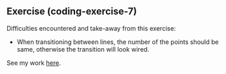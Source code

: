## Exercise (coding-exercise-7)

Difficulties encountered and take-away from this exercise:
- When transitioning between lines, the number of the points should be same, otherwise the transition will look wired.

See my work [here](https://tomzhu1024.github.io/cdv-student/coding-exercises/coding-exercise-7/index.html).
